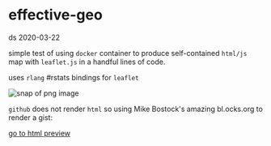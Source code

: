# effective-geo

ds 2020-03-22

simple test of using `docker` container to produce self-contained `html/js` map with `leaflet.js` in a handful lines of code.

uses `rlang` #rstats bindings for `leaflet`

![snap of png image](snap.png)

`github` does not render `html` so using Mike Bostock's amazing bl.ocks.org to render a gist:

[go to html preview](http://bl.ocks.org/schluppeck/8c8810934e561ab5e861584ef03ef24c)